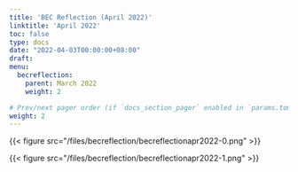 ```yaml
---
title: 'BEC Reflection (April 2022)'
linktitle: 'April 2022'
toc: false
type: docs
date: "2022-04-03T00:00:00+08:00"
draft:
menu:
  becreflection:
    parent: March 2022
    weight: 2

# Prev/next pager order (if `docs_section_pager` enabled in `params.toml`)
weight: 2
---
```


{{< figure src="/files/becreflection/becreflectionapr2022-0.png" >}}

{{< figure src="/files/becreflection/becreflectionapr2022-1.png" >}}
